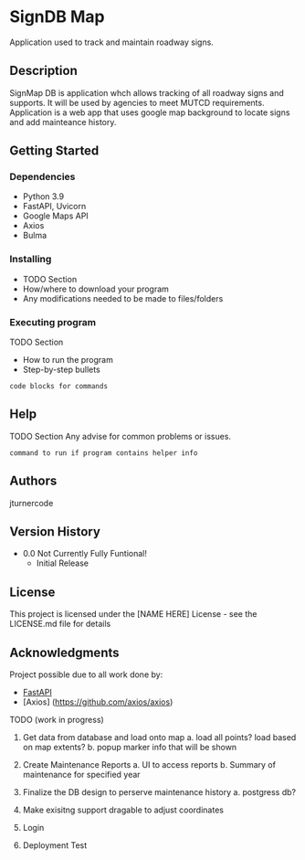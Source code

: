 # SignDB Map

Application used to track and maintain roadway signs.

## Description

SignMap DB is application whch allows tracking of all roadway signs and supports. It will be used by agencies to meet MUTCD requirements. Application is a web app that uses google map background to locate signs and add mainteance history.

## Getting Started

### Dependencies

- Python 3.9
- FastAPI, Uvicorn
- Google Maps API
- Axios
- Bulma

### Installing

- TODO Section
- How/where to download your program
- Any modifications needed to be made to files/folders

### Executing program

TODO Section

- How to run the program
- Step-by-step bullets

```
code blocks for commands
```

## Help

TODO Section
Any advise for common problems or issues.

```
command to run if program contains helper info
```

## Authors

jturnercode

## Version History

- 0.0 Not Currently Fully Funtional!
  - Initial Release

## License

This project is licensed under the [NAME HERE] License - see the LICENSE.md file for details

## Acknowledgments

Project possible due to all work done by:

- [FastAPI](https://fastapi.tiangolo.com/)
- [Axios] (https://github.com/axios/axios)

TODO (work in progress)

1. Get data from database and load onto map
   a. load all points? load based on map extents?
   b. popup marker info that will be shown

2. Create Maintenance Reports
   a. UI to access reports
   b. Summary of maintenance for specified year

3. Finalize the DB design to perserve maintenance history
   a. postgress db?

4. Make exisitng support dragable to adjust coordinates

5. Login

6. Deployment Test

